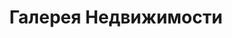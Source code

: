 --- 
title: "Галерея Недвижимости" 
site: "www.gallery-krimea.ucoz.ru" 
town: "Севастополь" 
tel: ["+38  0692 45 58 92, (0692) 94-60-27, 0692 93 23 56, +38 050-56-911-07, +38 050 647 97 94"] 
address: "Россия, АР Крым, г. Севастополь, ул. Балаклавская, дом 3 ,оф. 17" 
mail: "gallery.ned@gmail.com, gallery.ned@mail.ru" 
--- 